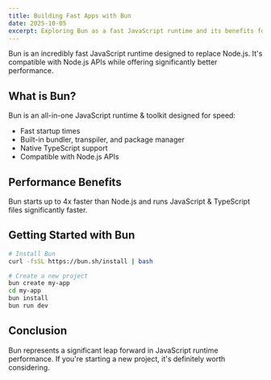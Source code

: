 ```yaml
---
title: Building Fast Apps with Bun
date: 2025-10-05
excerpt: Exploring Bun as a fast JavaScript runtime and its benefits for web development.
---
```


Bun is an incredibly fast JavaScript runtime designed to replace Node.js. It's compatible with Node.js APIs while offering significantly better performance.

## What is Bun?

Bun is an all-in-one JavaScript runtime & toolkit designed for speed:

- Fast startup times
- Built-in bundler, transpiler, and package manager
- Native TypeScript support
- Compatible with Node.js APIs

## Performance Benefits

Bun starts up to 4x faster than Node.js and runs JavaScript & TypeScript files significantly faster.

## Getting Started with Bun

```bash
# Install Bun
curl -fsSL https://bun.sh/install | bash

# Create a new project
bun create my-app
cd my-app
bun install
bun run dev
```

## Conclusion

Bun represents a significant leap forward in JavaScript runtime performance. If you're starting a new project, it's definitely worth considering.
